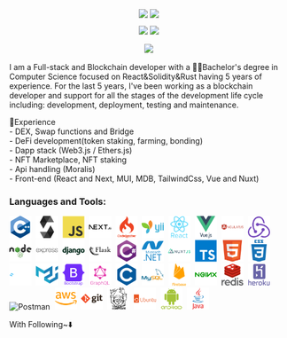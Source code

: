 

<p align = 'center'>
  <img align='center' src="https://media3.giphy.com/media/qgQUggAC3Pfv687qPC/giphy.gif" width="230">
  <img align='center' src="https://lh3.googleusercontent.com/FCTJV2u4ETqtkvFn0I1fY184UbdpWhqpAyyV6w7732ookhFnbAF_gBaWMNfAw28z_GhVeZmQIY7jbUuDlFEjWWv6ldLe7FvrJg4=w932" width="230">
  <p align="center">
    <a href="https://github.com/search?q=extension%3Amd+%22github+readme+streak+stats+herokuapp%22&type=Code" alt="Users" title="Repo users">
      <img src="https://freshidea.com/jonah/app/github-search-results/streak-stats"/></a>
    <a href="https://discord.gg/fPrdqh3Zfu" alt="Discord" title="Dev Pro Tips Discussion & Support Server">
      <img src="https://img.shields.io/discord/819650821314052106?color=7289DA&logo=discord&logoColor=white&style=for-the-badge"/></a>
  </p>
</p>
<p align="center">
<img src="https://readme-typing-svg.herokuapp.com?font=Architects+Daughter&center=true&vCenter=true&duration=3000&color=%2338C2FF&size=30&height=200&width=1000&lines=Welcome+to+Kevin's+!;I'+am+a+fullstack+blockchain+developer;I+worked+on+NFT,+Defi,+Dex,+Frontend,+Backend,+FullStack+++">
</p>
I am a Full-stack and Blockchain developer with a 🧑‍🎓Bachelor's degree in Computer Science focused on React&Solidity&Rust having 5 years of experience. 
For the last 5 years, I've been working as a blockchain developer and support for all the stages of the development life cycle including: development, deployment, testing and maintenance.
<p>📌Experience</br>
- DEX, Swap functions and Bridge</br>
- DeFi development(token staking, farming, bonding)</br>
- Dapp stack (Web3.js / Ethers.js)</br>
- NFT Marketplace, NFT staking</br>
- Api handling (Moralis)</br>
- Front-end (React and Next, MUI, MDB, TailwindCss, Vue and Nuxt)</br>
</p>

<h3 align="left">Languages and Tools:</h3>
<p align="left"> 
  <img src="https://github.com/devicons/devicon/blob/master/icons/cplusplus/cplusplus-original.svg" title="C++"  alt="C++" width="40" height="40"/>&nbsp;
  <img src="https://github.com/devicons/devicon/blob/master/icons/solidity/solidity-original.svg" title="Solidity"  alt="Solidity" width="40" height="40"/>&nbsp;
  <img src="https://github.com/devicons/devicon/blob/master/icons/javascript/javascript-original.svg" title="JavaScript" alt="JavaScript" width="40"height="40"/>&nbsp;
  <img src="https://github.com/devicons/devicon/blob/master/icons/nextjs/nextjs-original-wordmark.svg" title="NEXT JS"  alt="NEXT JS" width="40" height="40"/>&nbsp;  
  <img src="https://github.com/devicons/devicon/blob/master/icons/codeigniter/codeigniter-plain-wordmark.svg" title="CodeIgniter"  alt="CodeIgniter" width="40" height="40"/>&nbsp;
  <img src="https://github.com/devicons/devicon/blob/master/icons/yii/yii-original-wordmark.svg" title="YII"  alt="YII" width="40" height="40"/>&nbsp;  
  <img src="https://github.com/devicons/devicon/blob/master/icons/react/react-original-wordmark.svg" title="React" alt="React" width="40" height="40"/>&nbsp;
  <img src="https://github.com/devicons/devicon/blob/master/icons/vuejs/vuejs-original-wordmark.svg" title="VueJS"  alt="VueJS" width="40" height="40"/>&nbsp;
  <img src="https://github.com/devicons/devicon/blob/master/icons/angularjs/angularjs-plain-wordmark.svg" title="AngularJS"  alt="AngularJS" width="40" height="40"/>&nbsp;
  <img src="https://github.com/devicons/devicon/blob/master/icons/redux/redux-original.svg" title="Redux" alt="Redux " width="40" height="40"/>&nbsp;
  <img src="https://github.com/devicons/devicon/blob/master/icons/nodejs/nodejs-original-wordmark.svg" title="NodeJS" alt="NodeJS" width="40" height="40"/>&nbsp;
  <img src="https://github.com/devicons/devicon/blob/master/icons/express/express-original-wordmark.svg" title="Express"  alt="Express" width="40" height="40"/>&nbsp;
  <img src="https://github.com/devicons/devicon/blob/master/icons/django/django-plain-wordmark.svg" title="DJango"  alt="DJango" width="40" height="40"/>&nbsp;
  <img src="https://github.com/devicons/devicon/blob/master/icons/flask/flask-original-wordmark.svg" title="Flask"  alt="Flask" width="40" height="40"/>&nbsp;
  <img src="https://github.com/devicons/devicon/blob/master/icons/csharp/csharp-original.svg" title="CSharp"  alt="CSharp" width="40" height="40"/>&nbsp;
  <img src="https://github.com/devicons/devicon/blob/master/icons/dot-net/dot-net-plain-wordmark.svg" title="Dot Net"  alt="Dot Net" width="40" height="40"/>&nbsp;
  <img src="https://github.com/devicons/devicon/blob/master/icons/nuxtjs/nuxtjs-original-wordmark.svg" title="NUXT JS"  alt="NUXT JS" width="40" height="40"/>&nbsp;
  <img src="https://github.com/devicons/devicon/blob/master/icons/typescript/typescript-original.svg" title="TypeScript"  alt="TypeScript" width="40" height="40"/>&nbsp;
  <img src="https://github.com/devicons/devicon/blob/master/icons/html5/html5-original.svg" title="HTML5" alt="HTML5" width="40" height="40"/>&nbsp;
  <img src="https://github.com/devicons/devicon/blob/master/icons/css3/css3-plain-wordmark.svg"  title="CSS3" alt="CSS3" width="40" height="40"/>&nbsp;
  <img src="https://github.com/devicons/devicon/blob/master/icons/tailwindcss/tailwindcss-original-wordmark.svg" title="TailWindCSS"  alt="TailWindCSS" width="40" height="40"/>&nbsp;
  <img src="https://github.com/devicons/devicon/blob/master/icons/materialui/materialui-original.svg" title="Material UI" alt="Material UI" width="40" height="40"/>&nbsp;
  <img src="https://github.com/devicons/devicon/blob/master/icons/bootstrap/bootstrap-plain-wordmark.svg" title="BootStrap"  alt="BootStrap" width="40" height="40"/>&nbsp;
  <img src="https://github.com/devicons/devicon/blob/master/icons/graphql/graphql-plain-wordmark.svg" title="Graphql"  alt="Graphql" width="40" height="40"/>&nbsp;
  <img src="https://github.com/devicons/devicon/blob/master/icons/c/c-plain.svg" title="C"  alt="C" width="40" height="40"/>&nbsp;
  <img src="https://github.com/devicons/devicon/blob/master/icons/mysql/mysql-original-wordmark.svg" title="MySQL"  alt="MySQL" width="40" height="40"/>&nbsp;
  <img src="https://github.com/devicons/devicon/blob/master/icons/firebase/firebase-plain-wordmark.svg" title="Firebase" alt="Firebase" width="40" height="40"/>&nbsp;
  <img src="https://github.com/devicons/devicon/blob/master/icons/nginx/nginx-original.svg" title="Nginx"  alt="Nginx" width="40" height="40"/>&nbsp;
  <img src="https://github.com/devicons/devicon/blob/master/icons/redis/redis-original-wordmark.svg" title="Redis"  alt="Redis" width="40" height="40"/>&nbsp;
  <img src="https://github.com/devicons/devicon/blob/master/icons/heroku/heroku-plain-wordmark.svg" title="Heroku"  alt="Heroku" width="40" height="40"/>&nbsp;
  <img src="https://www.vectorlogo.zone/logos/getpostman/getpostman-icon.svg" title="Postman"  alt="Postman" width="40" height="40"/>&nbsp;
  <img src="https://github.com/devicons/devicon/blob/master/icons/amazonwebservices/amazonwebservices-plain-wordmark.svg" title="AWS" alt="AWS" width="40" height="40"/>&nbsp;
  <img src="https://github.com/devicons/devicon/blob/master/icons/git/git-original-wordmark.svg" title="Git" **alt="Git" width="40" height="40"/>&nbsp;
  <img src="https://github.com/devicons/devicon/blob/master/icons/composer/composer-line-wordmark.svg" title="Composer"  alt="Composer" width="40" height="40"/>&nbsp;
  <img src="https://github.com/devicons/devicon/blob/master/icons/ubuntu/ubuntu-plain-wordmark.svg" title="Ubuntu"  alt="Ubuntu" width="40" height="40"/>&nbsp;
  <img src="https://github.com/devicons/devicon/blob/master/icons/android/android-plain-wordmark.svg" title="Android"  alt="Android" width="40" height="40"/>&nbsp;
  <img src="https://github.com/devicons/devicon/blob/master/icons/java/java-original-wordmark.svg" title="Java" alt="Java" width="40" height="40"/>&nbsp;
</p> 
With Following~⬇️
